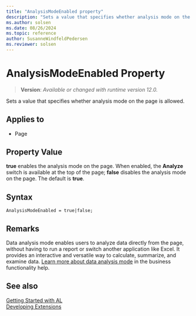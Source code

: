 ```yaml
---
title: "AnalysisModeEnabled property"
description: "Sets a value that specifies whether analysis mode on the page is allowed."
ms.author: solsen
ms.date: 08/26/2024
ms.topic: reference
author: SusanneWindfeldPedersen
ms.reviewer: solsen
---
```

[//]: # (START>DO_NOT_EDIT)
[//]: # (IMPORTANT:Do not edit any of the content between here and the END>DO_NOT_EDIT.)
[//]: # (Any modifications should be made in the .xml files in the ModernDev repo.)
# AnalysisModeEnabled Property
> **Version**: _Available or changed with runtime version 12.0._

Sets a value that specifies whether analysis mode on the page is allowed.

## Applies to
-   Page

[//]: # (IMPORTANT: END>DO_NOT_EDIT)

## Property Value  

**true** enables the analysis mode on the page. When enabled, the **Analyze** switch is available at the top of the page; **false** disables the analysis mode on the page. The default is **true**.  

## Syntax

```AL
AnalysisModeEnabled = true|false;
```

## Remarks

Data analysis mode enables users to analyze data directly from the page, without having to run a report or switch another application like Excel. It provides an interactive and versatile way to calculate, summarize, and examine data. [Learn more about data analysis mode](/dynamics365/business-central/analysis-mode) in the business functionality help.

## See also
[Getting Started with AL](../devenv-get-started.md)  
[Developing Extensions](../devenv-dev-overview.md)  